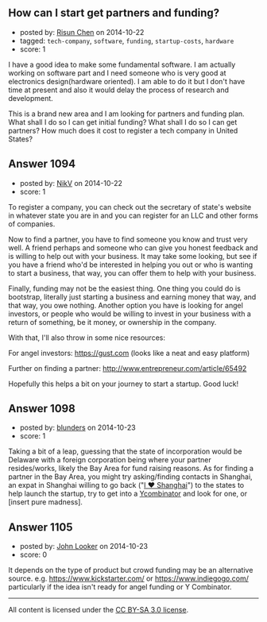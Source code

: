 ## How can I start get partners and funding?

- posted by: [Risun Chen](https://stackexchange.com/users/2283967/risun-chen) on 2014-10-22
- tagged: `tech-company`, `software`, `funding`, `startup-costs`, `hardware`
- score: 1

<p>I have a good idea to make some fundamental software.
I am actually working on software part and I need someone who is very good at electronics design(hardware oriented). 
I am able to do it but I don't have time at present and also it would delay the process of research and development. </p>

<p>This is a brand new area and I am looking for partners and funding plan.
What shall I do so I can get initial funding?
What shall I do so I can get partners?
How much does it cost to register a tech company in United States?</p>



## Answer 1094

- posted by: [NikV](https://stackexchange.com/users/5018095/nikv) on 2014-10-22
- score: 1

<p>To register a company, you can check out the secretary of state's website in whatever state you are in and you can register for an LLC and other forms of companies. </p>

<p>Now to find a partner, you have to find someone you know and trust very well. A friend perhaps and someone who can give you honest feedback and is willing to help out with your business. It may take some looking, but see if you have a friend who'd be interested in helping you out or who is wanting to start a business, that way, you can offer them to help with your business.</p>

<p>Finally, funding may not be the easiest thing. One thing you could do is bootstrap, literally just starting a business and earning money that way, and that way, you owe nothing. Another option you have is looking for angel investors, or people who would be willing to invest in your business with a return of something, be it money, or ownership in the company.</p>

<p>With that, I'll also throw in some nice resources:</p>

<p>For angel investors: <a href="https://gust.com" rel="nofollow">https://gust.com</a> (looks like a neat and easy platform)</p>

<p>Further on finding a partner: <a href="http://www.entrepreneur.com/article/65492" rel="nofollow">http://www.entrepreneur.com/article/65492</a></p>

<p>Hopefully this helps a bit on your journey to start a startup. Good luck!</p>



## Answer 1098

- posted by: [blunders](https://stackexchange.com/users/216182/blunders) on 2014-10-23
- score: 1

<p>Taking a bit of a leap, guessing that the state of incorporation would be Delaware with a foreign corporation being where your partner resides/works, likely the Bay Area for fund raising reasons. As for finding a partner in the Bay Area, you might try asking/finding contacts in Shanghai, an expat in Shanghai willing to go back ("<a href="http://www.iloveshanghailounge.com/" rel="nofollow">I ❤ Shanghai</a>") to the states to help launch the startup, try to get into a <a href="https://www.ycombinator.com" rel="nofollow">Ycombinator</a> and look for one, or [insert pure madness].</p>



## Answer 1105

- posted by: [John Looker](https://stackexchange.com/users/5196682/john-looker) on 2014-10-23
- score: 0

<p>It depends on the type of product but crowd funding may be an alternative source. e.g. <a href="https://www.kickstarter.com/" rel="nofollow">https://www.kickstarter.com/</a> or <a href="https://www.indiegogo.com/" rel="nofollow">https://www.indiegogo.com/</a> particularly if the idea isn't ready for angel funding or Y Combinator.</p>




---

All content is licensed under the [CC BY-SA 3.0 license](https://creativecommons.org/licenses/by-sa/3.0/).
